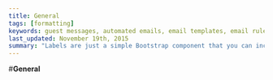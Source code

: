 ```yaml
---
title: General
tags: [formatting]
keywords: guest messages, automated emails, email templates, email rules, languages, modes of arrival, identification types, sources of business, markets, display colors, guest information, reservation information, custom fields, alerts, tape chart.
last_updated: November 19th, 2015
summary: "Labels are just a simple Bootstrap component that you can include in your pages as needed. They represent one of many Bootstrap options you can include in your theme."
---  
```


#**General**  

